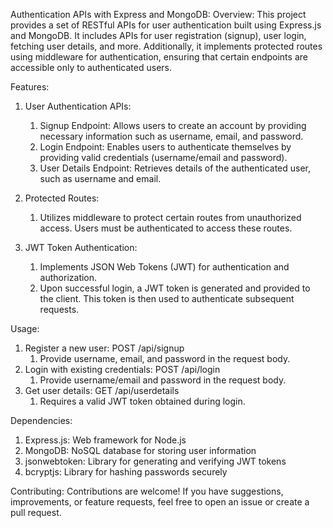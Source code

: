 Authentication APIs with Express and MongoDB:
Overview:
This project provides a set of RESTful APIs for user authentication built using Express.js and MongoDB. It includes APIs for user registration (signup), user login, fetching user details, and more. Additionally, it implements protected routes using middleware for authentication, ensuring that certain endpoints are accessible only to authenticated users.

Features:
1. User Authentication APIs:
   1. Signup Endpoint: Allows users to create an account by providing necessary information such as username, email, and password.
   2. Login Endpoint: Enables users to authenticate themselves by providing valid credentials (username/email and password).
   3. User Details Endpoint: Retrieves details of the authenticated user, such as username and email.

2. Protected Routes:
   1. Utilizes middleware to protect certain routes from unauthorized access. Users must be authenticated to access these routes.

3. JWT Token Authentication:
   1. Implements JSON Web Tokens (JWT) for authentication and authorization.
   2. Upon successful login, a JWT token is generated and provided to the client. This token is then used to authenticate subsequent requests.

Usage:
1. Register a new user: POST /api/signup
   1. Provide username, email, and password in the request body.
2. Login with existing credentials: POST /api/login
   1. Provide username/email and password in the request body.
3. Get user details: GET /api/userdetails
   1. Requires a valid JWT token obtained during login.

Dependencies:
1. Express.js: Web framework for Node.js
2. MongoDB: NoSQL database for storing user information
3. jsonwebtoken: Library for generating and verifying JWT tokens
4. bcryptjs: Library for hashing passwords securely

Contributing:
Contributions are welcome! If you have suggestions, improvements, or feature requests, feel free to open an issue or create a pull request.
